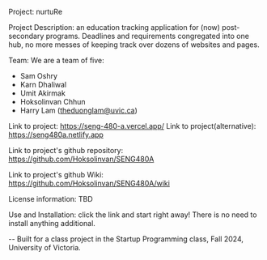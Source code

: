 Project: nurtuRe

Project Description: an education tracking application for (now) post-secondary programs. Deadlines and requirements congregated into one hub, no more messes of keeping track over dozens of websites and pages.

Team:
We are a team of five: 
- Sam Oshry
- Karn Dhaliwal
- Umit Akirmak
- Hoksolinvan Chhun
- Harry Lam (theduonglam@uvic.ca)

Link to project: https://seng-480-a.vercel.app/
Link to project(alternative): https://seng480a.netlify.app

Link to project's github repository: https://github.com/Hoksolinvan/SENG480A

Link to project's github Wiki: https://github.com/Hoksolinvan/SENG480A/wiki

License information: TBD

Use and Installation: click the link and start right away! There is no need to install anything additional.

-- Built for a class project in the Startup Programming class, Fall 2024, University of Victoria.


